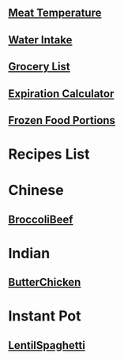 ## [Meat Temperature](https://www.clickthisnick.com/recipes/meatTemp.html)
## [Water Intake](https://www.clickthisnick.com/recipes/waterIntake.html)
## [Grocery List](https://www.clickthisnick.com/recipes/groceryList.html)
## [Expiration Calculator](https://www.clickthisnick.com/recipes/expirationCalculator.html)
## [Frozen Food Portions](https://www.clickthisnick.com/recipes/frozenFood.html)
# Recipes List
# Chinese
## [BroccoliBeef](https://www.clickthisnick.com/recipes/dist/broccolibeef.html)

# Indian
## [ButterChicken](https://www.clickthisnick.com/recipes/dist/butterchicken.html)

# Instant Pot
## [LentilSpaghetti](https://www.clickthisnick.com/recipes/dist/lentilspaghetti.html)

